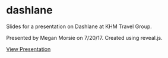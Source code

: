 # dashlane
Slides for a presentation on Dashlane at KHM Travel Group. 

Presented by Megan Morsie on 7/20/17. Created using reveal.js.

[View Presentation](https://megabyterose.com/dashlane/)
